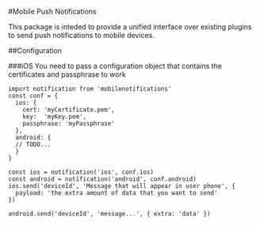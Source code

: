 #Mobile Push Notifications

This package is inteded to provide a unified interface over existing plugins to send push notifications
to mobile devices.

##Configuration

###iOS
You need to pass a configuration object that contains the certificates and passphrase to work

```
import notification from 'mobilenotifications'
const conf = {
  ios: {
    cert: 'myCertificate.pem',
    key:  'myKey.pem',
    passphrase: 'myPassphrase'
  },
  android: {
  // TODO...
  }
}

const ios = notification('ios', conf.ios)
const android = notification('android', conf.android)
ios.send('deviceId', 'Message that will appear in user phone', {
  payload: 'the extra amount of data that you want to send'
})

android.send('deviceId', 'message...', { extra: 'data' })
```